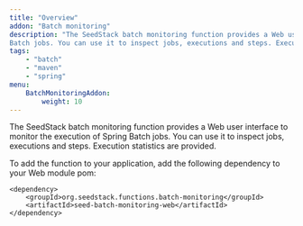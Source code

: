 ```yaml
---
title: "Overview"
addon: "Batch monitoring"
description: "The SeedStack batch monitoring function provides a Web user interface to monitor the execution of Spring 
Batch jobs. You can use it to inspect jobs, executions and steps. Execution statistics are provided."
tags:
    - "batch"
    - "maven"
    - "spring"
menu:
    BatchMonitoringAddon:
        weight: 10
---
```


The SeedStack batch monitoring function provides a Web user interface to monitor the execution of Spring Batch jobs. You
can use it to inspect jobs, executions and steps. Execution statistics are provided.

To add the function to your application, add the following dependency to your Web module pom:

    <dependency>
    	<groupId>org.seedstack.functions.batch-monitoring</groupId>
    	<artifactId>seed-batch-monitoring-web</artifactId>
    </dependency>

